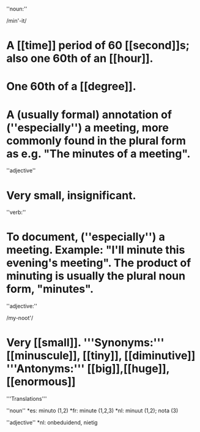 ''noun:''

/min'-it/

# A [[time]] period of 60 [[second]]s; also one 60th of an [[hour]].
# One 60th of a [[degree]].
# A (usually formal) annotation of (''especially'') a meeting, more commonly found in the plural form as e.g. "The minutes of a meeting".

''adjective''

# Very small, insignificant.

''verb:''

# To document, (''especially'') a meeting. Example: "I'll minute this evening's meeting". The product of minuting is usually the plural noun form, "minutes".

''adjective:''

/my-noot'/

# Very [[small]]. '''Synonyms:''' [[minuscule]], [[tiny]], [[diminutive]] '''Antonyms:''' [[big]],[[huge]],[[enormous]]

'''Translations'''

''noun''
*es: minuto (1,2)
*fr: minute (1,2,3)
*nl: minuut (1,2); nota (3)

''adjective''
*nl: onbeduidend, nietig